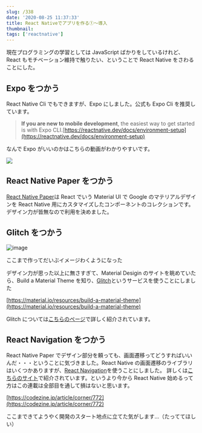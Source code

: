 ```yaml
---
slug: /338
date: '2020-08-25 11:37:33'
title: React Nativeでアプリを作る①～導入
thumbnail:
tags: ['reactnative']
---
```

現在プログラミングの学習としては JavaScript ばかりをしているけれど、React もモチベーション維持で触りたい、ということで React Native をさわることにした。

## Expo をつかう

React Native Cli でもできますが、Expo にしました。公式も Expo Cli を推奨しています。

> **If you are new to mobile development**, the easiest way to get started is with Expo CLI.[https://reactnative.dev/docs/environment-setup](https://reactnative.dev/docs/environment-setup)

なんで Expo がいいのかはこちらの動画がわかりやすいです。

[![](https://img.youtube.com/vi/Mp0-Avyi8Ec/0.jpg)](https://www.youtube.com/watch?v=Mp0-Avyi8Ec)

## React Native Paper をつかう

[React Native Paper](https://reactnativepaper.com)は React でいう Material UI で Google のマテリアルデザインを React Native 用にカスタマイズしたコンポーネントのコレクションです。
デザイン力が皆無なので利用を決めました。

## Glitch をつかう

![image](/img/blog/contents/2020/08/image-41.png)<figcaption>ここまで作ってだいぶイメージわくようになった</figcaption>

デザイン力が思った以上に無さすぎて、Material Desigin のサイトを眺めていたら、Build a Material Theme を知り、[Glitch](https://glitch.com/)というサービスを使うことにしました

[https://material.io/resources/build-a-material-theme](https://material.io/resources/build-a-material-theme)

Glitch については[こちらのページ](https://laboradian.com/glitch/)で詳しく紹介されています。

## React Navigation をつかう

React Native Paper でデザイン部分を頼っても、画面遷移ってどうすればいいんだ・・・ということに気づきました。React Native の画面遷移のライブラリはいくつかありますが、[React Navigation](https://reactnavigation.org/)を使うことにしました。
詳しくは[こちらのサイト](https://codezine.jp/article/detail/12150)で紹介されています。というより今から React Native 始めるって方はこの連載は全部目を通して損はないと思います。

[https://codezine.jp/article/corner/772](https://codezine.jp/article/corner/772)

ここまできてようやく開発のスタート地点に立てた気がします…（たっててほしい）
